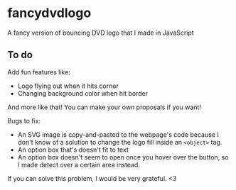 # fancydvdlogo
A fancy version of bouncing DVD logo that I made in JavaScript

## To do

Add fun features like:

* Logo flying out when it hits corner
* Changing background color when hit border

And more like that! You can make your own proposals if you want!

Bugs to fix:

* An SVG image is copy-and-pasted to the webpage's code because I don't know of a solution to change the logo fill inside an `<object>` tag.
* An option box that's doesn't fit to text
* An option box doesn't seem to open once you hover over the button, so I made detect over a certain area instead.

If you can solve this problem, I would be very grateful. <3